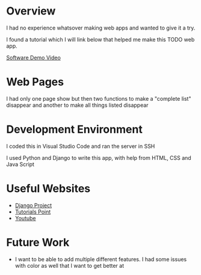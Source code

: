 # Overview
I had no experience whatsover making web apps and wanted to give it a try. 

I found a tutorial which I will link below that helped me make this TODO web app.

[Software Demo Video](http://youtube.link.goes.here)

# Web Pages

I had only one page show but then two functions to make a "complete list" disappear and another to make all things listed disappear

# Development Environment

I coded this in Visual Studio Code and ran the server in SSH

I used Python and Django to write this app, with help from HTML, CSS and Java Script

# Useful Websites

* [Django Project](https://docs.djangoproject.com/en/3.0/contents/)
* [Tutorials Point](https://www.tutorialspoint.com/django/index.htm)
* [Youtube](https://www.youtube.com/watch?v=phHM6glUURw&t=158s)



# Future Work

* I want to be able to add multiple different features. I had some issues with color as well that I want to get better at

